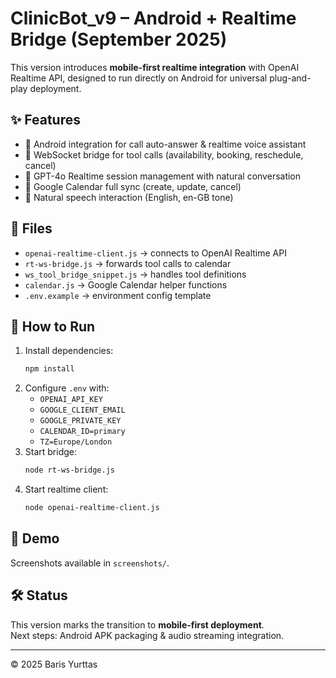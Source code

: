 # ClinicBot_v9 – Android + Realtime Bridge (September 2025)

This version introduces **mobile-first realtime integration** with OpenAI Realtime API, designed to run directly on Android for universal plug-and-play deployment.

## ✨ Features
- 📱 Android integration for call auto-answer & realtime voice assistant
- 🔌 WebSocket bridge for tool calls (availability, booking, reschedule, cancel)
- 🧠 GPT-4o Realtime session management with natural conversation
- 📅 Google Calendar full sync (create, update, cancel)
- 🎤 Natural speech interaction (English, en-GB tone)

## 📂 Files
- `openai-realtime-client.js` → connects to OpenAI Realtime API  
- `rt-ws-bridge.js` → forwards tool calls to calendar  
- `ws_tool_bridge_snippet.js` → handles tool definitions  
- `calendar.js` → Google Calendar helper functions  
- `.env.example` → environment config template  

## 🚀 How to Run
1. Install dependencies:
   ```bash
   npm install
   ```
2. Configure `.env` with:
   - `OPENAI_API_KEY`
   - `GOOGLE_CLIENT_EMAIL`
   - `GOOGLE_PRIVATE_KEY`
   - `CALENDAR_ID=primary`
   - `TZ=Europe/London`
3. Start bridge:
   ```bash
   node rt-ws-bridge.js
   ```
4. Start realtime client:
   ```bash
   node openai-realtime-client.js
   ```

## 📸 Demo
Screenshots available in `screenshots/`.

## 🛠️ Status
This version marks the transition to **mobile-first deployment**.  
Next steps: Android APK packaging & audio streaming integration.

---
© 2025 Baris Yurttas
